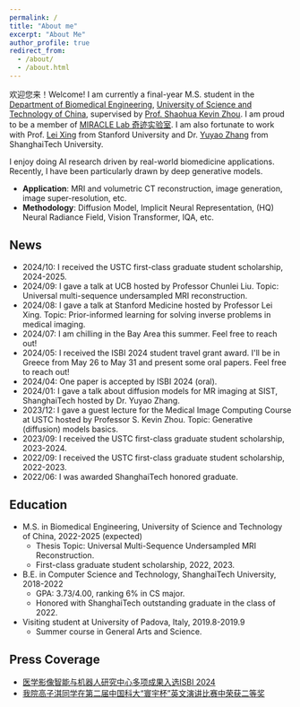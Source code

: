 ```yaml
---
permalink: /
title: "About me"
excerpt: "About Me"
author_profile: true
redirect_from: 
  - /about/
  - /about.html
---
```



欢迎您来！Welcome! I am currently a final-year M.S. student in the [Department of Biomedical Engineering](http://bme.ustc.edu.cn/), [University of Science and Technology of China](https://www.ustc.edu.cn/index.htm), supervised by [Prof. Shaohua Kevin Zhou](http://bme.ustc.edu.cn/2021/1115/c28129a532912/page.htm). I am proud to be a member of [MIRACLE Lab 奇迹实验室](https://miracle.ustc.edu.cn/main.htm). I am also fortunate to work with Prof. [Lei Xing](https://profiles.stanford.edu/lei-xing) from Stanford University and Dr. [Yuyao Zhang](https://sist.shanghaitech.edu.cn/zhangyy8_en/main.htm) from ShanghaiTech University.

I enjoy doing AI research driven by real-world biomedicine applications. Recently, I have been particularly drawn by deep generative models. 
* **Application**: MRI and volumetric CT reconstruction, image generation, image super-resolution, etc. 
* **Methodology**: Diffusion Model, Implicit Neural Representation, (HQ) Neural Radiance Field, Vision Transformer, IQA, etc.

News
---
* 2024/10: I received the USTC first-class graduate student scholarship, 2024-2025.
* 2024/09: I gave a talk at UCB hosted by Professor Chunlei Liu. Topic: Universal multi-sequence undersampled MRI reconstruction.
* 2024/08: I gave a talk at Stanford Medicine hosted by Professor Lei Xing. Topic: Prior-informed learning for solving inverse problems in medical imaging.
* 2024/07: I am chilling in the Bay Area this summer. Feel free to reach out!
* 2024/05: I received the ISBI 2024 student travel grant award. I'll be in Greece from May 26 to May 31 and present some oral papers. Feel free to reach out!
* 2024/04: One paper is accepted by ISBI 2024 (oral).
* 2024/01: I gave a talk about diffusion models for MR imaging at SIST, ShanghaiTech hosted by Dr. Yuyao Zhang. 
* 2023/12: I gave a guest lecture for the Medical Image Computing Course at USTC hosted by Professor S. Kevin Zhou. Topic: Generative (diffusion) models basics.
* 2023/09: I received the USTC first-class graduate student scholarship, 2023-2024.
* 2022/09: I received the USTC first-class graduate student scholarship, 2022-2023.
* 2022/06: I was awarded ShanghaiTech honored graduate.

Education
-----
* M.S. in Biomedical Engineering, University of Science and Technology of China, 2022-2025 (expected)
  * Thesis Topic: Universal Multi-Sequence Undersampled MRI Reconstruction.  
  * First-class graduate student scholarship, 2022, 2023.
* B.E. in Computer Science and Technology, ShanghaiTech University, 2018-2022
  * GPA: 3.73/4.00, ranking 6% in CS major.
  * Honored with ShanghaiTech outstanding graduate in the class of 2022.
* Visiting student at University of Padova, Italy, 2019.8-2019.9
  * Summer course in General Arts and Science.

Press Coverage
---
* [医学影像智能与机器人研究中心多项成果入选ISBI 2024](https://sz.ustc.edu.cn/kxyj_show/159.html)
* [我院高子淇同学在第二届中国科大“寰宇杯”英文演讲比赛中荣获二等奖](http://bme.ustc.edu.cn/2022/1223/c32532a589164/page.htm)
